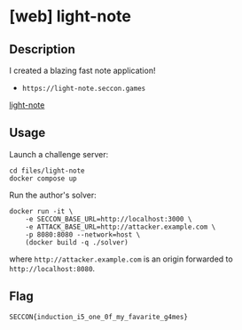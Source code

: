 # [web] light-note

## Description

I created a blazing fast note application!

- `https://light-note.seccon.games`

[light-note](files/light-note)

## Usage

Launch a challenge server:

```
cd files/light-note
docker compose up
```

Run the author's solver:

```
docker run -it \
    -e SECCON_BASE_URL=http://localhost:3000 \
    -e ATTACK_BASE_URL=http://attacker.example.com \
    -p 8080:8080 --network=host \
    (docker build -q ./solver)
```

where `http://attacker.example.com` is an origin forwarded to `http://localhost:8080`.

## Flag

```
SECCON{induction_i5_one_0f_my_favarite_g4mes}
```
